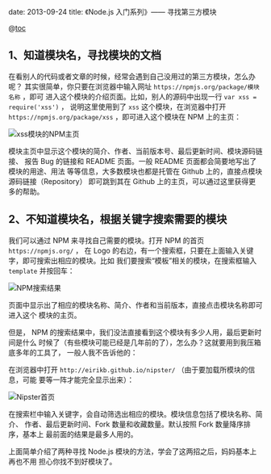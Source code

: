 date:  2013-09-24
title: 《Node.js 入门系列》—— 寻找第三方模块

@[toc](目录)

## 1、知道模块名，寻找模块的文档

在看别人的代码或者文章的时候，经常会遇到自己没用过的第三方模块，怎么办呢？
其实很简单，你只要在浏览器中输入网址 `https://npmjs.org/package/模块名称` ，即可
进入这个模块的介绍页面。比如，别人的源码中出现一行 `var xss = require('xss')` ，
说明这里使用到了 `xss` 这个模块，在浏览器中打开 `https://npmjs.org/package/xss`
，即可进入这个模块在 NPM 上的主页：

![xss模块的NPM主页][1]

模块主页中显示这个模块的简介、作者、当前版本号、最后更新时间、模块源码链接、
报告 Bug 的链接和 README 页面。一般 README 页面都会简要地写出了模块的用途、用法
等等信息，大多数模块也都是托管在 Github 上的，直接点模块源码链接（Repository）
即可跳到其在 Github 上的主页，可以通过这里获得更多的帮助。

## 2、不知道模块名，根据关键字搜索需要的模块

我们可以通过 NPM 来寻找自己需要的模块。打开 NPM 的首页 `https://npmjs.org/` ，
在 Logo 的右边，有一个搜索框，只要在上面输入关键字，即可搜索出相应的模块。比如
我们要搜索“模板”相关的模块，在搜索框输入 `template` 并按回车：

![NPM搜索结果][2]

页面中显示出了相应的模块名称、简介、作者和当前版本，直接点击模块名称即可进入这个
模块的主页。

但是， NPM 的搜索结果中，我们没法直接看到这个模块有多少人用，最后更新时间是什么
时候了（有些模块可能已经是几年前的了），怎么办？这就要用到我压箱底多年的工具了，
一般人我不告诉他的：

在浏览器中打开 `http://eirikb.github.io/nipster/` （由于要加载所模块的信息，可能
要等一阵才能完全显示出来）：

![Nipster首页][3]

在搜索栏中输入关键字，会自动筛选出相应的模块。模块信息包括了模块名称、简介、
作者、最后更新时间、Fork 数量和收藏数量。默认按照 Fork 数量降序排序，基本上
最前面的结果是最多人用的。

上面简单介绍了两种寻找 Node.js 模块的方法，学会了这两招之后，妈妈基本上再也不用
担心你找不到好模块了。


  [1]: http://htmljs.b0.upaiyun.com/uploads/1380023785392-1.png
  [2]: http://htmljs.b0.upaiyun.com/uploads/1380024594836-2.png
  [3]: http://htmljs.b0.upaiyun.com/uploads/1380025151549-3.png